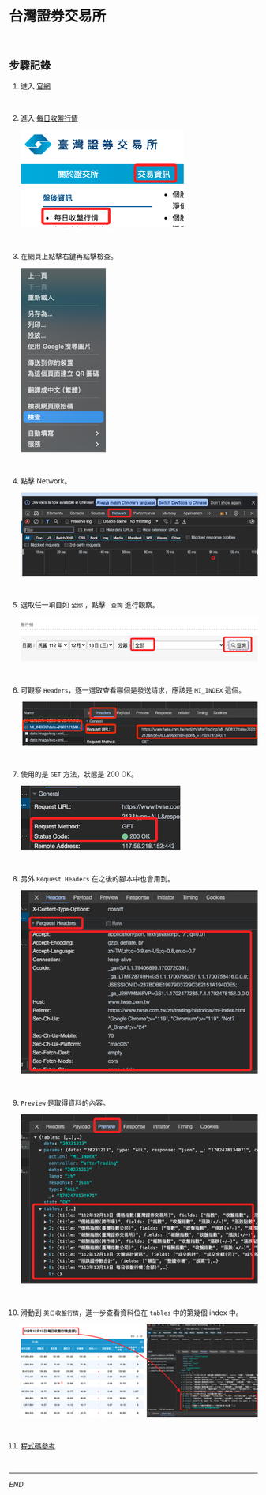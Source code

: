 # 台灣證券交易所

<br>

## 步驟記錄

1. 進入 [官網](https://www.twse.com.tw/zh/index.html)

<br>

2. 進入 [每日收盤行情](https://www.twse.com.tw/zh/trading/historical/mi-index.html)

    ![](images/img_01.png)

<br>

3. 在網頁上點擊右鍵再點擊檢查。

    ![](images/img_02.png)

<br>

4. 點擊 Network。

    ![](images/img_03.png)

<br>

5. 選取任一項目如 `全部` ，點擊 ` 查詢` 進行觀察。

    ![](images/img_05.png)

<br>

6. 可觀察 `Headers`，逐一選取查看哪個是發送請求，應該是 `MI_INDEX` 這個。

    ![](images/img_06.png)

<br>

7. 使用的是 `GET` 方法，狀態是 200 OK。

    ![](images/img_07.png)

<br>

8. 另外 `Request Headers` 在之後的腳本中也會用到。

    ![](images/img_08.png)

<br>

9. `Preview` 是取得資料的內容。

    ![](images/img_09.png)

<br>

10. 滑動到 `美日收盤行情`，進一步查看資料位在 `tables` 中的第幾個 index 中。

    ![](images/img_10.png)

<br>

11. [程式碼參考](https://github.com/FinMind/FinMindBook/blob/master/DataEngineering/Chapter5/5.2/src/twse_crawler.py)


<br>

---

_END_